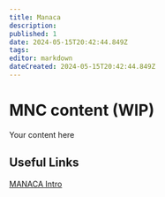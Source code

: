 ```yaml
---
title: Manaca
description: 
published: 1
date: 2024-05-15T20:42:44.849Z
tags: 
editor: markdown
dateCreated: 2024-05-15T20:42:44.849Z
---
```


# MNC content (WIP)
Your content here

## Useful Links

[MANACA Intro](/Beamlines/Manaca/mnc_intro.md)
